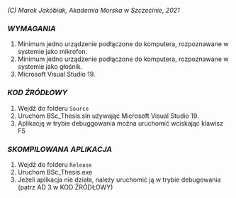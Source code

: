 *(C) Marek Jakóbiak, Akademia Morska w Szczecinie, 2021*

### ***WYMAGANIA***
1. Minimum jedno urządzenie podłączone do komputera, rozpoznawane w systemie jako mikrofon.
2. Minimum jedno urządzenie podłączone do komputera, rozpoznawane w systemie jako głośnik.
3. Microsoft Visual Studio 19.

### ***KOD ŹRÓDŁOWY***
1. Wejdź do folderu `Source`
2. Uruchom BSc_Thesis.sln używając Microsoft Visual Studio 19.
3. Aplikację w trybie debuggowania można uruchomić wciskając klawisz F5 

### ***SKOMPILOWANA APLIKACJA***
1. Wejdź do folderu `Release`
2. Uruchom BSc_Thesis.exe
3. Jeżeli aplikacja nie działa, należy uruchomić ją w trybie debugowania (patrz AD 3 w KOD ŹRÓDŁOWY)